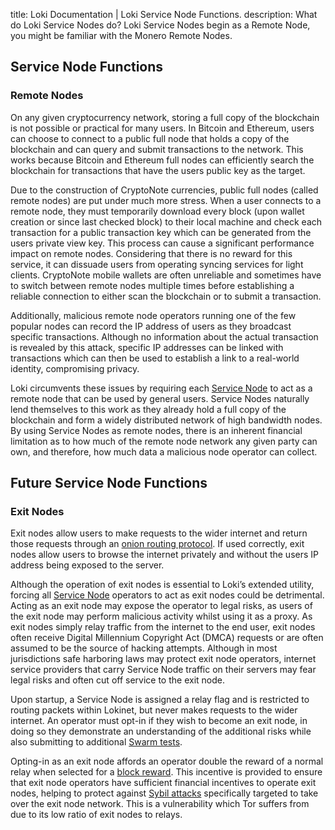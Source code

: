 title: Loki Documentation | Loki Service Node Functions.
description: What do Loki Service Nodes do? Loki Service Nodes begin as a Remote Node, you might be familiar with the Monero Remote Nodes. 

## Service Node Functions

### Remote Nodes

On any given cryptocurrency network, storing a full copy of the blockchain is not possible or practical for many users.   In Bitcoin and Ethereum, users can choose to connect to a public full node that holds a copy of the blockchain and can query and submit transactions to the network. This works because Bitcoin and Ethereum full nodes can efficiently search the blockchain for transactions that have the users public key as the target.

Due to the construction of CryptoNote currencies, public full nodes (called remote nodes) are put under much more stress.  When a user connects to a remote node, they must temporarily download every block (upon wallet creation or since last checked block) to their local machine and check each transaction for a public transaction key which can be generated from the users private view key. This process can cause a significant performance impact on remote nodes. Considering that there is no reward for this service, it can dissuade users from operating syncing services for light clients. CryptoNote mobile wallets are often unreliable and sometimes have to switch between remote nodes multiple times before establishing a reliable connection to either scan the blockchain or to submit a transaction.

Additionally, malicious remote node operators running one of the few popular nodes can record the IP address of users as they broadcast specific transactions.  Although no information about the actual transaction is revealed by this attack, specific IP addresses can be linked with transactions which can then be used to establish a link to a real-world identity, compromising privacy.

Loki circumvents these issues by requiring each [Service Node](../ServiceNodes/SNOverview.md) to act as a remote node that can be used by general users. Service Nodes naturally lend themselves to this work as they already hold a full copy of the  blockchain and form a widely distributed network of high bandwidth nodes. By using Service Nodes as remote nodes, there is an inherent financial limitation as to how much of the remote node network any given party can own, and therefore, how much data a malicious node operator can collect.

## Future Service Node Functions

### Exit Nodes

Exit nodes allow users to make requests to the wider internet and return those requests through an [onion routing protocol](../Lokinet/LLARP.md). If used correctly, exit nodes allow users to browse the internet privately and without the users IP address being exposed to the server.

Although the operation of exit nodes is essential to Loki’s extended utility, forcing all [Service Node](../ServiceNodes/SNOverview.md) operators to act as exit nodes could be detrimental. Acting as an exit node may expose the operator to legal risks, as users of the exit node may perform malicious activity whilst using it as a proxy. As exit nodes simply relay traffic from the internet to the end user, exit nodes often receive Digital Millennium Copyright Act (DMCA) requests or are often assumed to be the source of hacking attempts. Although in most jurisdictions safe harboring laws may protect exit node operators, internet service providers that carry Service Node traffic on their servers may fear legal risks and often cut off service to the exit node.

Upon startup, a Service Node is assigned a relay flag and is restricted to routing packets within Lokinet, but never makes requests to the wider internet. An operator must opt-in if they wish to become an exit node, in doing so they demonstrate an understanding of the additional risks while also submitting to additional [Swarm tests](../Advanced/SwarmFlagging.md).

Opting-in as an exit node affords an operator double the reward of a normal relay when selected for a [block reward](../Advanced/Cryptoeconomics.md). This incentive is provided to ensure that exit node operators have sufficient financial  incentives to operate exit nodes, helping to protect against [Sybil attacks](../Advanced/SybilResistance.md) specifically  targeted to take over the exit node network. This is a vulnerability which Tor suffers from due to its low ratio of exit nodes to relays.

